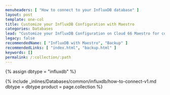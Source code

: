 ```yaml
---
menuheaders: [ "How to connect to your InfluxDB database" ]
layout: post
template: one-col
title: Customize your InfluxDB Configuration with Maestro
categories: Databases
lead: "Customize your InfluxDB Configuration on Cloud 66 Maestro for container stacks"
legacy: false
recommendedName: [ "InfluxDB with Maestro", "Backup" ]
recommendedLinks: [ "index.html", "backup.html" ]
keywords: []
permalink: /:collection/:path
---
```


{% assign dbtype = "influxdb" %}

<a href="#how-to-connect-to-your-{{ dbtype }}-database"></a>{% include _inlines/Databases/common/influxdb/how-to-connect-v1.md dbtype = dbtype product = page.collection %}
